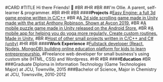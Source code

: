 #CARD
#TITLE Hi there Friends! 👋
#BR
#HR 
#BR
##I'm Ollie. A parent, self-learner & programmer.
#BR
#HR
#BR
####<b>Projects</b>
#<a href="./easy_engine.html">Easy Engine: a full 3d game engine written in C/C++</a>
#BR
#<a href="./tinker_spell.html">A 2d side scrolling game made in Unity made with the artist Anthony Robinson. Shown at Avcon 2019.</a>
#BR
#<a href="./fitris.html">A mobile puzzle game made in Unity released on the Android Store.</a>
#BR
#<a href="./myyoga.html">A mobile app for helping you do yoga more regularly. Create custom routines. Made in Unity.</a>
#BR
#<a href="./otherProjects.html">Host of other small projects written in C/C++ and C#(unity)</a>
#HR
#BR
####<b>Work Experience</b>
#<a href="./thespace.html">Fullstack developer (React, Nodejs, MongoDB) building online education platform for kids to learn entrepreneurship.</a>
#Freelance web developer for small business's using custom site (HTML, CSS) and Wordpress.</a>
#HR
#BR
####<b>Education</b>
#BR
###Graduate Diploma in Information Technology (Game Technologies Major) at JCU, Townville, 2015
###Bachelor of Science, Major in Chemistry at JCU, Townsville, 2010-2012

